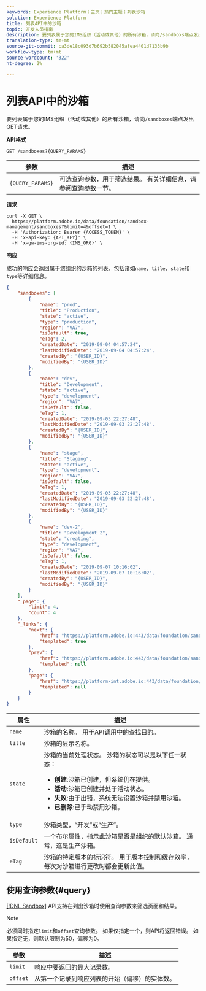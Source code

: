 ```yaml
---
keywords: Experience Platform；主页；热门主题；列表沙箱
solution: Experience Platform
title: 列表API中的沙箱
topic: 开发人员指南
description: 要列表属于您的IMS组织（活动或其他）的所有沙箱，请向/sandboxs端点发出GET请求。
translation-type: tm+mt
source-git-commit: ca3de18c093d7b692b582045afea4401d7133b9b
workflow-type: tm+mt
source-wordcount: '322'
ht-degree: 2%

---
```



# 列表API中的沙箱

要列表属于您的IMS组织（活动或其他）的所有沙箱，请向`/sandboxes`端点发出GET请求。

**API格式**

```http
GET /sandboxes?{QUERY_PARAMS}
```

| 参数 | 描述 |
| --------- | ----------- |
| `{QUERY_PARAMS}` | 可选查询参数，用于筛选结果。 有关详细信息，请参阅[查询参数](#query)一节。 |

**请求**

```shell
curl -X GET \
  https://platform.adobe.io/data/foundation/sandbox-management/sandboxes?&limit=4&offset=1 \
  -H 'Authorization: Bearer {ACCESS_TOKEN}' \
  -H 'x-api-key: {API_KEY}' \
  -H 'x-gw-ims-org-id: {IMS_ORG}' \
```

**响应**

成功的响应会返回属于您组织的沙箱的列表，包括诸如`name`、`title`、`state`和`type`等详细信息。

```json
{
    "sandboxes": [
        {
            "name": "prod",
            "title": "Production",
            "state": "active",
            "type": "production",
            "region": "VA7",
            "isDefault": true,
            "eTag": 2,
            "createdDate": "2019-09-04 04:57:24",
            "lastModifiedDate": "2019-09-04 04:57:24",
            "createdBy": "{USER_ID}",
            "modifiedBy": "{USER_ID}"
        },
        {
            "name": "dev",
            "title": "Development",
            "state": "active",
            "type": "development",
            "region": "VA7",
            "isDefault": false,
            "eTag": 1,
            "createdDate": "2019-09-03 22:27:48",
            "lastModifiedDate": "2019-09-03 22:27:48",
            "createdBy": "{USER_ID}",
            "modifiedBy": "{USER_ID}"
        },
        {
            "name": "stage",
            "title": "Staging",
            "state": "active",
            "type": "development",
            "region": "VA7",
            "isDefault": false,
            "eTag": 1,
            "createdDate": "2019-09-03 22:27:48",
            "lastModifiedDate": "2019-09-03 22:27:48",
            "createdBy": "{USER_ID}",
            "modifiedBy": "{USER_ID}"
        },
        {
            "name": "dev-2",
            "title": "Development 2",
            "state": "creating",
            "type": "development",
            "region": "VA7",
            "isDefault": false,
            "eTag": 1,
            "createdDate": "2019-09-07 10:16:02",
            "lastModifiedDate": "2019-09-07 10:16:02",
            "createdBy": "{USER_ID}",
            "modifiedBy": "{USER_ID}"
        }
    ],
    "_page": {
        "limit": 4,
        "count": 4
    },
    "_links": {
        "next": {
            "href": "https://platform.adobe.io:443/data/foundation/sandbox-management/sandboxes/?limit={limit}&offset={offset}",
            "templated": true
        },
        "prev": {
            "href": "https://platform.adobe.io:443/data/foundation/sandbox-management/sandboxes?offset=0&limit=1",
            "templated": null
        },
        "page": {
            "href": "https://platform-int.adobe.io:443/data/foundation/sandbox-management/sandboxes?offset=1&limit=1",
            "templated": null
        }
    }
}
```

| 属性 | 描述 |
| --- | --- |
| `name` | 沙箱的名称。 用于API调用中的查找目的。 |
| `title` | 沙箱的显示名称。 |
| `state` | 沙箱的当前处理状态。 沙箱的状态可以是以下任一状态：<br/><ul><li>**创建**:沙箱已创建，但系统仍在提供。</li><li>**活动**:沙箱已创建并处于活动状态。</li><li>**失败**:由于出错，系统无法设置沙箱并禁用沙箱。</li><li>**已删除**:已手动禁用沙箱。</li></ul> |
| `type` | 沙箱类型，“开发”或“生产”。 |
| `isDefault` | 一个布尔属性，指示此沙箱是否是组织的默认沙箱。 通常，这是生产沙箱。 |
| `eTag` | 沙箱的特定版本的标识符。 用于版本控制和缓存效率，每次对沙箱进行更改时都会更新此值。 |

## 使用查询参数{#query}

[[!DNL Sandbox]](https://www.adobe.io/apis/experienceplatform/home/api-reference.html#!acpdr/swagger-specs/sandbox-api.yaml) API支持在列出沙箱时使用查询参数来筛选页面和结果。

>[!NOTE]
>
>必须同时指定`limit`和`offset`查询参数。 如果仅指定一个，则API将返回错误。 如果指定无，则默认限制为50，偏移为0。

| 参数 | 描述 |
| --------- | ----------- |
| `limit` | 响应中要返回的最大记录数。 |
| `offset` | 从第一个记录到响应列表的开始（偏移）的实体数。 |